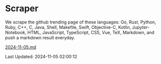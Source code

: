 # Scraper

We scrape the github trending page of these languages: Go, Rust, Python, Ruby, C++, C, Java, Shell, Makefile, Swift, Objective-C, Kotlin, Jupyter-Notebook, HTML, JavaScript, TypeScript, CSS, Vue, TeX, Markdown, and push a markdown result everyday.

[2024-11-05.md](https://github.com/cumthxy/github-trending-backup/blob/master/2024-11-05.md)

Last Updated: 2024-11-05 02:00:12